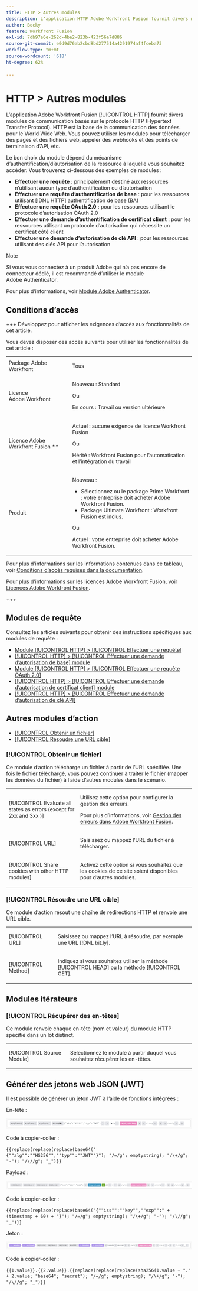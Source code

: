 ```yaml
---
title: HTTP > Autres modules
description: L’application HTTP Adobe Workfront Fusion fournit divers modules de communication basés sur le protocole HTTP (Hypertext Transfer Protocol). HTTP est la base de la communication des données pour le World Wide Web. Vous pouvez utiliser les modules pour télécharger des pages et des fichiers web, appeler des webhooks et des points de terminaison d’API, etc.
author: Becky
feature: Workfront Fusion
exl-id: 7db97e6e-262d-4be2-823b-423f56a7d886
source-git-commit: e0d9d76ab2cbd8bd277514a4291974af4fceba73
workflow-type: tm+mt
source-wordcount: '618'
ht-degree: 62%

---
```


# HTTP > Autres modules

L’application Adobe Workfront Fusion [!UICONTROL HTTP] fournit divers modules de communication basés sur le protocole HTTP (Hypertext Transfer Protocol). HTTP est la base de la communication des données pour le World Wide Web. Vous pouvez utiliser les modules pour télécharger des pages et des fichiers web, appeler des webhooks et des points de terminaison d’API, etc.

Le bon choix du module dépend du mécanisme d’authentification/d’autorisation de la ressource à laquelle vous souhaitez accéder. Vous trouverez ci-dessous des exemples de modules :

* **Effectuer une requête** : principalement destiné aux ressources n’utilisant aucun type d’authentification ou d’autorisation
* **Effectuer une requête d’authentification de base** : pour les ressources utilisant [!DNL HTTP] authentification de base (BA)
* **Effectuer une requête OAuth 2.0** : pour les ressources utilisant le protocole d’autorisation OAuth 2.0
* **Effectuer une demande d’authentification de certificat client** : pour les ressources utilisant un protocole d’autorisation qui nécessite un certificat côté client
* **Effectuer une demande d’autorisation de clé API** : pour les ressources utilisant des clés API pour l’autorisation

>[!NOTE]
>
>Si vous vous connectez à un produit Adobe qui n’a pas encore de connecteur dédié, il est recommandé d’utiliser le module Adobe Authenticator.
>
>Pour plus d’informations, voir [Module Adobe Authenticator](/help/workfront-fusion/references/apps-and-modules/adobe-connectors/adobe-authenticator-modules.md).

## Conditions d’accès

+++ Développez pour afficher les exigences d’accès aux fonctionnalités de cet article.

Vous devez disposer des accès suivants pour utiliser les fonctionnalités de cet article :

<table style="table-layout:auto">
 <col> 
 <col> 
 <tbody> 
  <tr> 
   <td role="rowheader">Package Adobe Workfront</td> 
   <td> <p>Tous</p> </td> 
  </tr> 
  <tr data-mc-conditions=""> 
   <td role="rowheader">Licence Adobe Workfront</td> 
   <td> <p>Nouveau : Standard</p><p>Ou</p><p>En cours : Travail ou version ultérieure</p> </td> 
  </tr> 
  <tr> 
   <td role="rowheader">Licence Adobe Workfront Fusion **</td> 
   <td>
   <p>Actuel : aucune exigence de licence Workfront Fusion</p>
   <p>Ou</p>
   <p>Hérité : Workfront Fusion pour l’automatisation et l’intégration du travail </p>
   </td> 
  </tr> 
  <tr> 
   <td role="rowheader">Produit</td> 
   <td>
   <p>Nouveau :</p> <ul><li>Sélectionnez ou le package Prime Workfront : votre entreprise doit acheter Adobe Workfront Fusion.</li><li>Package Ultimate Workfront : Workfront Fusion est inclus.</li></ul>
   <p>Ou</p>
   <p>Actuel : votre entreprise doit acheter Adobe Workfront Fusion.</p>
   </td> 
  </tr>
 </tbody> 
</table>

Pour plus d’informations sur les informations contenues dans ce tableau, voir [Conditions d’accès requises dans la documentation](/help/workfront-fusion/references/licenses-and-roles/access-level-requirements-in-documentation.md).

Pour plus d’informations sur les licences Adobe Workfront Fusion, voir [Licences Adobe Workfront Fusion](/help/workfront-fusion/set-up-and-manage-workfront-fusion/licensing-operations-overview/license-automation-vs-integration.md).

+++

## Modules de requête

Consultez les articles suivants pour obtenir des instructions spécifiques aux modules de requête :

* [Module [!UICONTROL HTTP] > [!UICONTROL Effectuer une requête]](/help/workfront-fusion/references/apps-and-modules/universal-connectors/http-module-make-a-request.md)
* [[!UICONTROL HTTP] > [!UICONTROL Effectuer une demande d’autorisation de base] module](/help/workfront-fusion/references/apps-and-modules/universal-connectors/http-module-make-a-basic-auth-request.md)
* [Module [!UICONTROL HTTP] > [!UICONTROL Effectuer une requête OAuth 2.0]](/help/workfront-fusion/references/apps-and-modules/universal-connectors/http-module-make-an-oauth-2-request.md)
* [[!UICONTROL HTTP] > [!UICONTROL Effectuer une demande d’autorisation de certificat client] module](/help/workfront-fusion/references/apps-and-modules/universal-connectors/http-module-make-a-client-cert-auth-request.md)
* [[!UICONTROL HTTP] > [!UICONTROL Effectuer une demande d’autorisation de clé API]](/help/workfront-fusion/references/apps-and-modules/universal-connectors/http-module-make-an-api-key-auth-request.md)

## Autres modules d’action

* [[!UICONTROL Obtenir un fichier]](#get-a-file)
* [[!UICONTROL Résoudre une URL cible]](#resolve-a-target-url)

### [!UICONTROL Obtenir un fichier]

Ce module d’action télécharge un fichier à partir de l’URL spécifiée. Une fois le fichier téléchargé, vous pouvez continuer à traiter le fichier (mapper les données du fichier) à l’aide d’autres modules dans le scénario.

<table style="table-layout:auto"> 
 <col> 
 <col> 
 <tbody> 
  <tr> 
   <td role="rowheader">[!UICONTROL Evaluate all states as errors (except for 2xx and 3xx )] </td> 
   <td> <p>Utilisez cette option pour configurer la gestion des erreurs.</p> <p>Pour plus d’informations, voir <a href="/help/workfront-fusion/create-scenarios/config-error-handling/error-handling.md" class="MCXref xref">Gestion des erreurs dans Adobe Workfront Fusion</a>.</p> </td> 
  </tr> 
  <tr> 
   <td role="rowheader">[!UICONTROL URL] </td> 
   <td> <p>Saisissez ou mappez l’URL du fichier à télécharger. </p> </td> 
  </tr> 
  <tr> 
   <td role="rowheader">[!UICONTROL Share cookies with other HTTP modules] </td> 
   <td> <p>Activez cette option si vous souhaitez que les cookies de ce site soient disponibles pour d’autres modules. </p> </td> 
  </tr> 
 </tbody> 
</table>

### [!UICONTROL Résoudre une URL cible]

Ce module d’action résout une chaîne de redirections HTTP et renvoie une URL cible.

<table style="table-layout:auto"> 
 <col> 
 <col> 
 <tbody> 
  <tr> 
   <td role="rowheader">[!UICONTROL URL] </td> 
   <td> <p>Saisissez ou mappez l’URL à résoudre, par exemple une URL [!DNL bit.ly].</p> </td> 
  </tr> 
  <tr> 
   <td role="rowheader">[!UICONTROL Method] </td> 
   <td> <p>Indiquez si vous souhaitez utiliser la méthode [!UICONTROL HEAD] ou la méthode [!UICONTROL GET].</p> </td> 
  </tr> 
 </tbody> 
</table>

## Modules itérateurs

### [!UICONTROL Récupérer des en-têtes]

Ce module renvoie chaque en-tête (nom et valeur) du module HTTP spécifié dans un lot distinct.

<table style="table-layout:auto"> 
 <col> 
 <col> 
 <tbody> 
  <tr> 
   <td role="rowheader">[!UICONTROL Source Module]</td> 
   <td> <p> Sélectionnez le module à partir duquel vous souhaitez récupérer les en-têtes.</p> </td> 
  </tr> 
 </tbody> 
</table>

## Générer des jetons web JSON (JWT)

Il est possible de générer un jeton JWT à l’aide de fonctions intégrées :

En-tête :

![En-tête JWT](/help/workfront-fusion/references/apps-and-modules/assets/jwt-header-350x19.png)

Code à copier-coller :

```
{{replace(replace(replace(base64("{""alg"":""HS256"",""typ"":""JWT""}"); "/=/g"; emptystring); "/\+/g"; "-"); "/\//g"; "_")}}
```

Payload :

![Payload JWT](/help/workfront-fusion/references/apps-and-modules/assets/jwt-payload-350x17.png)

Code à copier-coller :

```
{{replace(replace(replace(base64("{""iss"":""key"",""exp"":" + (timestamp + 60) + "}"); "/=/g"; emptystring); "/\+/g"; "-"); "/\//g"; "_")}}
```

Jeton :

![&#x200B; Jeton JWT &#x200B;](/help/workfront-fusion/references/apps-and-modules/assets/jwt-token-350x15.png)

Code à copier-coller :

```
{{1.value}}.{{2.value}}.{{replace(replace(replace(sha256(1.value + "." + 2.value; "base64"; "secret"); "/=/g"; emptystring); "/\+/g"; "-"); "/\//g"; "_")}}
```
